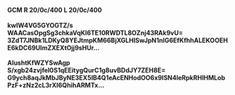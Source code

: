 #### GCM R 20/0c/400 L 20/0c/400
**kwIW4VG5GYOGTZ/s**<br/>**WAACasOpgSg3chkaVqKl6TE10RWDTL8OZnj43RAk9vU=**<br/>**3ZdT7JNBk1LDKyQ8YEJtmpKM66BjXGLHISwJpN1nIG6EfKfhhALEKOOEHE6kDC69UlmZXEXtOjj9sHUr...**<br/><br/>
**AIushtKfWZYSwAgp**<br/>**S/xgb24zvjfel0S1qEEitygQurC1g8uvBDdJY7ZEH8E=**<br/>**G9ych8aqJkMbJByNE3EX5IB4Q1eAcENHodOO6x9lSN4leRpkRHIHMLobPzF+zNz2cL3rXI6QhihARMTx...**